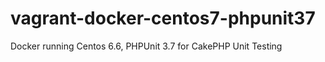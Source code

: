 vagrant-docker-centos7-phpunit37
================================

Docker running Centos 6.6, PHPUnit 3.7 for CakePHP Unit Testing 
